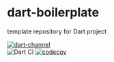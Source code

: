 # dart-boilerplate
template repository for Dart project

[![dart-channel](https://img.shields.io/badge/Dart-beta-64B5F6.svg?logo=dart)](https://dart.dev/get-dart#release-channels)  
![Dart CI](https://github.com/sensuikan1973/dart-boilerplate/workflows/Dart%20CI/badge.svg)
[![codecov](https://codecov.io/gh/sensuikan1973/dart-boilerplate/branch/main/graph/badge.svg?token=0EE7KZ8DVJ)](https://codecov.io/gh/sensuikan1973/dart-boilerplate)
